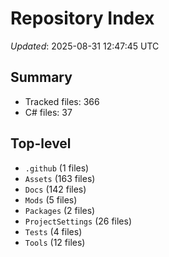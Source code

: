 # Repository Index

_Updated_: 2025-08-31 12:47:45 UTC

## Summary
- Tracked files: 366
- C# files: 37

## Top-level
- `.github` (1 files)
- `Assets` (163 files)
- `Docs` (142 files)
- `Mods` (5 files)
- `Packages` (2 files)
- `ProjectSettings` (26 files)
- `Tests` (4 files)
- `Tools` (12 files)
